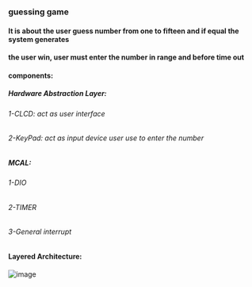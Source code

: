 ### guessing game
#### It is about the user guess number from one to fifteen and if equal the system generates 
#### the user win, user must enter the number in range and before time out 

#### components:
##### Hardware Abstraction Layer:
###### 1-CLCD: act as user interface 
###### 2-KeyPad: act as input device user use to enter the number

##### MCAL:
###### 1-DIO
###### 2-TIMER
###### 3-General interrupt 


#### Layered Architecture:
![image](https://user-images.githubusercontent.com/91437169/175072038-5353ecdc-37b9-4b62-ae9e-dee317192b81.png)

